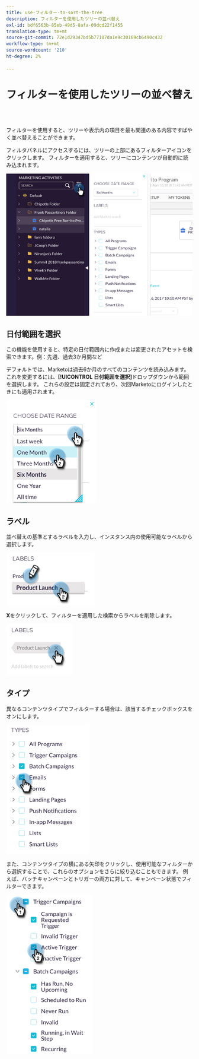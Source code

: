 ```yaml
---
title: use-フィルター-to-sort-the-tree
description: フィルターを使用したツリーの並べ替え
exl-id: bdf6563b-85eb-49d5-8afa-09dcd22f1455
translation-type: tm+mt
source-git-commit: 72e1d29347bd5b77107da1e9c30169cb6490c432
workflow-type: tm+mt
source-wordcount: '210'
ht-degree: 2%

---
```


# フィルターを使用したツリーの並べ替え

<br> 

フィルターを使用すると、ツリーや表示内の項目を最も関連のある内容ですばやく並べ替えることができます。

フィルタパネルにアクセスするには、ツリーの上部にあるフィルターアイコンをクリックします。 フィルターを適用すると、ツリーにコンテンツが自動的に読み込まれます。

![イメージ1](/help/sky/assets/tree/use-filters-to-sort-the-tree/use-filters-to-sort-the-tree-1.png)

## 日付範囲を選択

この機能を使用すると、特定の日付範囲内に作成または変更されたアセットを検索できます。例：先週、過去3か月間など

デフォルトでは、Marketoは過去6か月のすべてのコンテンツを読み込みます。 これを変更するには、**[!UICONTROL 日付範囲を選択]**&#x200B;ドロップダウンから範囲を選択します。 これらの設定は固定されており、次回Marketoにログインしたときにも適用されます。

![イメージ2](/help/sky/assets/tree/use-filters-to-sort-the-tree/use-filters-to-sort-the-tree-2.png)

## ラベル

並べ替えの基準とするラベルを入力し、インスタンス内の使用可能なラベルから選択します。

![イメージ3](/help/sky/assets/tree/use-filters-to-sort-the-tree/use-filters-to-sort-the-tree-3.png)

**X**&#x200B;をクリックして、フィルターを適用した検索からラベルを削除します。

![画像4](/help/sky/assets/tree/use-filters-to-sort-the-tree/use-filters-to-sort-the-tree-4.png)

## タイプ

異なるコンテンツタイプでフィルターする場合は、該当するチェックボックスをオンにします。

![画像5](/help/sky/assets/tree/use-filters-to-sort-the-tree/use-filters-to-sort-the-tree-5.png)

また、コンテンツタイプの横にある矢印をクリックし、使用可能なフィルターから選択することで、これらのオプションをさらに絞り込むこともできます。 例えば、バッチキャンペーンとトリガーの両方に対して、キャンペーン状態でフィルターできます。

![画像6](/help/sky/assets/tree/use-filters-to-sort-the-tree/use-filters-to-sort-the-tree-6.png)
